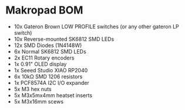 # Makropad BOM

- 10x Gateron Brown LOW PROFILE switches (or any other gateron LP switch)
- 10x Reverse-mounted SK6812 SMD LEDs
- 12x SMD Diodes (1N4148W)
- 6x Normal SK6812 SMD LEDs
- 2x EC11 Rotary encoders
- 1x 0.91" OLED display
- 1x Seeed Studio XIAO RP2040
- 6x 10kΩ SMD 1206 resistors
- 1x PCF8574A I2C I/O expander
- 5x M3 hex nuts
- 5x M3x5mx4mm heatset inserts
- 5x M3x16mm scews

